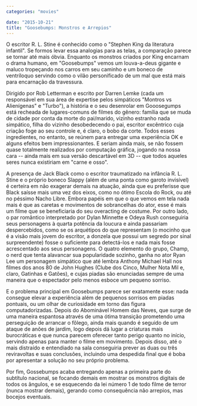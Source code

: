 ```yaml
---
categories: "movies"

date: "2015-10-21"
title: "Goosebumps: Monstros e Arrepios"
---
```

O escritor R. L. Stine é conhecido como o "Stephen King da literatura infantil". Se formos levar essa analogias para as telas, a comparação parece se tornar até mais óbvia. Enquanto os monstros criados por King encarnam o drama humano, em "Goosebumps" vemos um louva-a-deus gigante e maluco tropeçando nos carros em seu caminho e um boneco de ventríloquo servindo como o vilão personificado de um mal que está mais para encarnação da travessura.

Dirigido por Rob Letterman e escrito por Darren Lemke (cada um responsável em sua área de expertise pelos simpáticos "Montros vs Alienígenas" e "Turbo"), a história e o seu desenrolar em Gooosegumps está recheada de lugares-comuns de filmes do gênero: família que se muda de cidade por conta da morte do pai/marido, vizinho estranho nada simpático, filha do vizinho desobedecendo o pai, escritor excêntrico cuja criação foge ao seu controle e, é claro, o bobo da corte. Todos esses ingredientes, no entanto, se reúnem para entregar uma experiência OK e alguns efeitos bem impressionantes. E seriam ainda mais, se não fossem quase totalmente realizados por computação gráfica, jogando na nossa cara -- ainda mais em sua versão descartável em 3D -- que todos aqueles seres nunca existiriam em "carne e osso".

A presença de Jack Black como o escritor traumatizado na infância R. L. Stine e o próprio boneco Slappy (além de uma ponta como garoto invisível) é certeira em não exagerar demais na atuação, ainda que eu preferisse que Black saísse mais uma vez dos eixos, como no ótimo Escola do Rock, ou até no péssimo Nacho Libre. Embora papéis em que o que vemos em tela nada mais é que as caretas e movimentos de sobrancelhas do ator, esse é mais um filme que se beneficiaria do seu overacting de costume. Por outro lado, o par romântico interpretado por Dylan Minnette e Odeya Rush conseguiria seus personagens à quarta potência da loucura e ainda passariam despercebidos, como se os arquétipos do que representam (o mocinho que é a visão mais jovem do escritor, a donzela que possui um segredo por sinal surpreendente) fosse o suficiente para detectá-los e nada mais fosse acrescentado aos seus personagens. O quatro elemento do grupo, Champ, o nerd que tenta alavancar sua popularidade sozinho, ganha no ator Ryan Lee um personagem simpático que até lembra Anthony Michael Hall nos filmes dos anos 80 de John Hughes (Clube dos Cinco, Mulher Nota Mil e, claro, Gatinhas e Gatões), e cujas piadas são enunciadas sempre de uma maneira que o espectador pelo menos esboce um pequeno sorriso.

E o problema principal em Goosebumps parece ser exatamente esse: nada consegue elevar a experiência além de pequenos sorrisos em piadas pontuais, ou um olhar de curiosidade em torno das figura computadorizadas. Depois do Abominável Homem das Neves, que surge de uma maneira espantosa através de uma ótima transição prometendo uma perseguição de arrancar o fôlego, ainda mais quando é seguido de um ataque de anões de jardim, logo depois dá lugar a criaturas mais burocráticas e que nunca parecem oferecer tanto perigo quanto no início, servindo apenas para manter o filme em movimento. Depois disso, até o mais distraído e entendiado na sala conseguiria prever as duas ou três reviravoltas e suas conclusões, incluindo uma despedida final que é boba por apresentar a solução no seu próprio problema.

Por fim, Gossebumps acaba entregando apenas a primeira parte do subtítulo nacional, se focando demais em mostrar os monstros digitais de todos os ângulos, e se esquecendo da lei número 1 de todo filme de terror (nunca mostrar demais), gerando como consequência não arrepios, mas bocejos eventuais.
